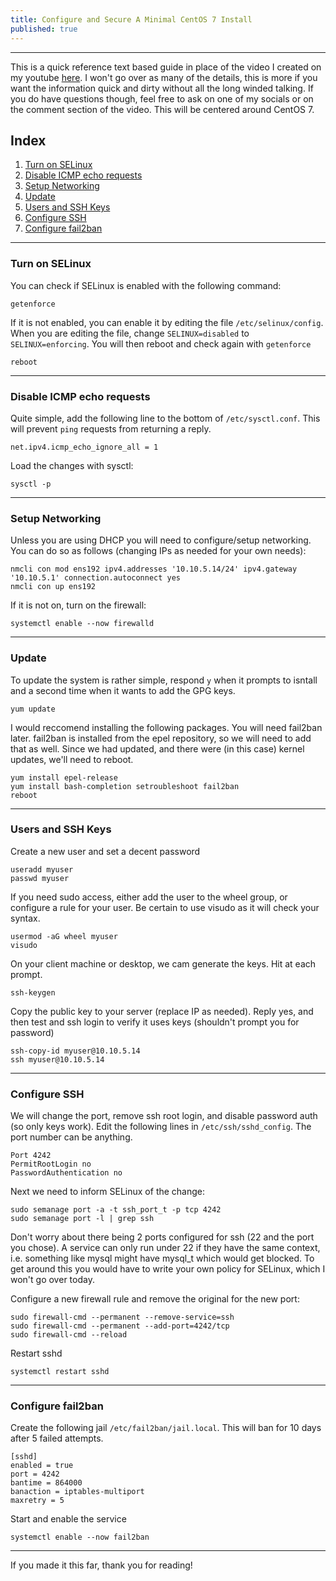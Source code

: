 ```yaml
---
title: Configure and Secure A Minimal CentOS 7 Install
published: true
---
```


* * *
This is a quick reference text based guide in place of the video I created on my youtube [here](). I won't go over as many of the details, this is more if you want the information quick and dirty without all the long winded talking. If you do have questions though, feel free to ask on one of my socials or on the comment section of the video. This will be centered around CentOS 7.

## Index

1. [Turn on SELinux](#selinux)
2. [Disable ICMP echo requests](#icmp)
3. [Setup Networking](#network)
4. [Update](#update)
5. [Users and SSH Keys](#user)
6. [Configure SSH](#ssh)
7. [Configure fail2ban](#fail2ban)


* * *

### Turn on SELinux<a name="selinux"><a/>

You can check if SELinux is enabled with the following command:

```
getenforce
```

If it is not enabled, you can enable it by editing the file `/etc/selinux/config`. When you are editing the file, change `SELINUX=disabled` to `SELINUX=enforcing`. You will then reboot and check again with `getenforce`

`reboot`

* * *

### Disable ICMP echo requests<a name="icmp"><a/>

Quite simple, add the following line to the bottom of `/etc/sysctl.conf`. This will prevent `ping` requests from returning a reply. 

```
net.ipv4.icmp_echo_ignore_all = 1
```

Load the changes with sysctl:

```
sysctl -p
```

* * *

### Setup Networking<a name="network"><a/>

Unless you are using DHCP you will need to configure/setup networking. You can do so as follows (changing IPs as needed for your own needs):

```
nmcli con mod ens192 ipv4.addresses '10.10.5.14/24' ipv4.gateway '10.10.5.1' connection.autoconnect yes
nmcli con up ens192
```

If it is not on, turn on the firewall:

```
systemctl enable --now firewalld
```

* * *

### Update<a name="update"><a/>

To update the system is rather simple, respond `y` when it prompts to isntall and a second time when it wants to add the GPG keys. 

```
yum update
```

I would reccomend installing the following packages. You will need fail2ban later. fail2ban is installed from the epel repository, so we will need to add that as well. Since we had updated, and there were (in this case) kernel updates, we'll need to reboot. 

```
yum install epel-release
yum install bash-completion setroubleshoot fail2ban
reboot
```


* * *

### Users and SSH Keys<a name="user"><a/>

Create a new user and set a decent password

```
useradd myuser
passwd myuser
```

If you need sudo access, either add the user to the wheel group, or configure a rule for your user. Be certain to use visudo as it will check your syntax.

```
usermod -aG wheel myuser
visudo 
```

On your client machine or desktop, we cam generate the keys. Hit <Enter> at each prompt. 

```
ssh-keygen
```

Copy the public key to your server (replace IP as needed). Reply yes, and then test and ssh login to verify it uses keys (shouldn't prompt you for password)

```
ssh-copy-id myuser@10.10.5.14
ssh myuser@10.10.5.14
```

* * *

### Configure SSH<a name="ssh"><a/>

We will change the port, remove ssh root login, and disable password auth (so only keys work). Edit the following lines in `/etc/ssh/sshd_config`. The port number can be anything. 

```
Port 4242
PermitRootLogin no
PasswordAuthentication no
```

Next we need to inform SELinux of the change:

```
sudo semanage port -a -t ssh_port_t -p tcp 4242
sudo semanage port -l | grep ssh
```

Don't worry about there being 2 ports configured for ssh (22 and the port you chose). A service can only run under 22 if they have the same context, i.e. something like mysql might have mysql_t which would get blocked. To get around this you would have to write your own policy for SELinux, which I won't go over today. 

Configure a new firewall rule and remove the original for the new port:

```
sudo firewall-cmd --permanent --remove-service=ssh 
sudo firewall-cmd --permanent --add-port=4242/tcp
sudo firewall-cmd --reload
```

Restart sshd 

```
systemctl restart sshd
```

* * *

### Configure fail2ban<a name="fail2ban"><a/>

Create the following jail `/etc/fail2ban/jail.local`. This will ban for 10 days after 5 failed attempts.

```
[sshd]
enabled = true
port = 4242
bantime = 864000
banaction = iptables-multiport 
maxretry = 5
```

Start and enable the service

```
systemctl enable --now fail2ban
```

* * *

If you made it this far, thank you for reading!
